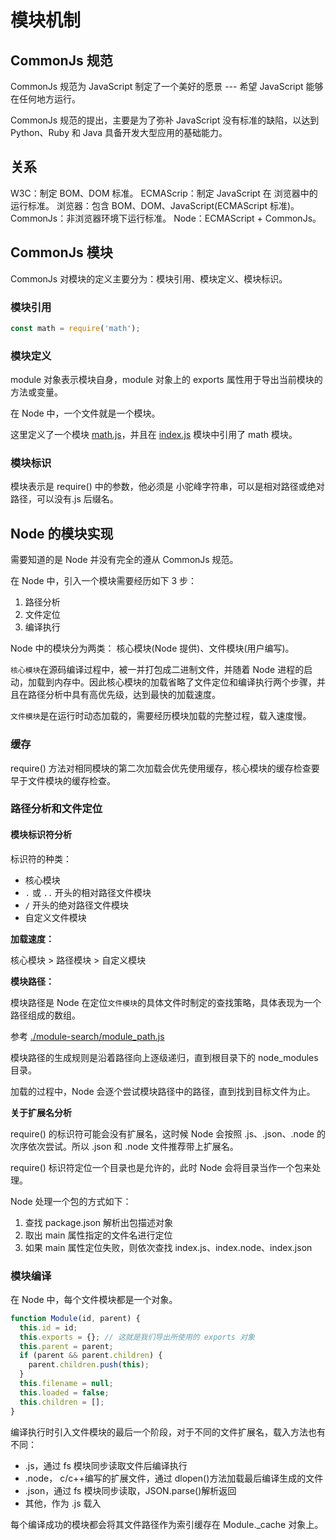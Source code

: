 # 模块机制

## CommonJs 规范

CommonJs 规范为 JavaScript 制定了一个美好的愿景 --- 希望 JavaScript 能够在任何地方运行。

CommonJs 规范的提出，主要是为了弥补 JavaScript 没有标准的缺陷，以达到 Python、Ruby 和 Java 具备开发大型应用的基础能力。

## 关系

W3C：制定 BOM、DOM 标准。
ECMAScrip：制定 JavaScript 在 浏览器中的运行标准。
浏览器：包含 BOM、DOM、JavaScript(ECMAScript 标准)。
CommonJs：非浏览器环境下运行标准。
Node：ECMAScript + CommonJs。

## CommonJs 模块

CommonJs 对模块的定义主要分为：模块引用、模块定义、模块标识。

### 模块引用

```js
const math = require('math');
```

### 模块定义

module 对象表示模块自身，module 对象上的 exports 属性用于导出当前模块的方法或变量。

在 Node 中，一个文件就是一个模块。

这里定义了一个模块 [math.js](math.js)，并且在 [index.js](index.js) 模块中引用了 math 模块。

### 模块标识

模块表示是 require() 中的参数，他必须是 小驼峰字符串，可以是相对路径或绝对路径，可以没有.js 后缀名。

## Node 的模块实现

需要知道的是 Node 并没有完全的遵从 CommonJs 规范。

在 Node 中，引入一个模块需要经历如下 3 步：

1. 路径分析
2. 文件定位
3. 编译执行

Node 中的模块分为两类： 核心模块(Node 提供)、文件模块(用户编写)。

`核心模块`在源码编译过程中，被一并打包成二进制文件，并随着 Node 进程的启动，加载到内存中。因此核心模块的加载省略了文件定位和编译执行两个步骤，并且在路径分析中具有高优先级，达到最快的加载速度。

`文件模块`是在运行时动态加载的，需要经历模块加载的完整过程，载入速度慢。

### 缓存

require() 方法对相同模块的第二次加载会优先使用缓存，核心模块的缓存检查要早于文件模块的缓存检查。

### 路径分析和文件定位

#### 模块标识符分析

标识符的种类：

- 核心模块
- `.` 或 `..` 开头的相对路径文件模块
- `/` 开头的绝对路径文件模块
- 自定义文件模块

**加载速度：**

核心模块 > 路径模块 > 自定义模块

**模块路径：**

模块路径是 Node 在定位`文件模块`的具体文件时制定的查找策略，具体表现为一个路径组成的数组。

参考 [./module-search/module_path.js](./module-search/module_path.js)

模块路径的生成规则是沿着路径向上逐级递归，直到根目录下的 node_modules 目录。

加载的过程中，Node 会逐个尝试模块路径中的路径，直到找到目标文件为止。

**关于扩展名分析**

require() 的标识符可能会没有扩展名，这时候 Node 会按照 .js、.json、.node 的次序依次尝试。所以 .json 和 .node 文件推荐带上扩展名。

require() 标识符定位一个目录也是允许的，此时 Node 会将目录当作一个包来处理。

Node 处理一个包的方式如下：

1. 查找 package.json 解析出包描述对象
2. 取出 main 属性指定的文件名进行定位
3. 如果 main 属性定位失败，则依次查找 index.js、index.node、index.json

### 模块编译

在 Node 中，每个文件模块都是一个对象。

```js
function Module(id, parent) {
  this.id = id;
  this.exports = {}; // 这就是我们导出所使用的 exports 对象
  this.parent = parent;
  if (parent && parent.children) {
    parent.children.push(this);
  }
  this.filename = null;
  this.loaded = false;
  this.children = [];
}
```

编译执行时引入文件模块的最后一个阶段，对于不同的文件扩展名，载入方法也有不同：

- .js，通过 fs 模块同步读取文件后编译执行
- .node， c/c++编写的扩展文件，通过 dlopen()方法加载最后编译生成的文件
- .json，通过 fs 模块同步读取，JSON.parse()解析返回
- 其他，作为 .js 载入

每个编译成功的模块都会将其文件路径作为索引缓存在 Module.\_cache 对象上。
